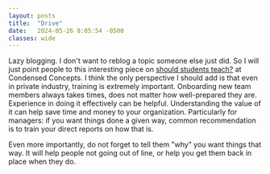 ```yaml
---
layout: posts
title:  "Drive"
date:   2024-05-26 8:05:54 -0500
classes: wide
---
```


Lazy blogging. I don't want to reblog a topic someone else just did. So I will just point people to this interesting piece on [should students teach?](https://condensedconcepts.blogspot.com/2024/06/should-phd-students-choose-to-teach.html) at Condensed Concepts. I think the only perspective I should add is that even in private industry, training is extremely important. Onboarding new team members always takes times, does not matter how well-prepared they are. Experience in doing it effectively can be helpful. Understanding the value of it can help save time and money to your organization. Particularly for managers: if you want things done a given way, common recommendation is to train your direct reports on how that is. 

Even more importantly, do not forget to tell them "why" you want things that way. It will help people not going out of line, or help you get them back in place when they do.